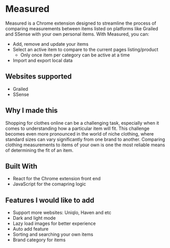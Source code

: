 # Measured

Measured is a Chrome extension designed to streamline the process of comparing measurements between items listed on platforms like Grailed and SSense with your own personal items. With Measured, you can:
 - Add, remove and update your items
 - Select an active item to compare to the current pages listing/product
     - Only once item per category can be active at a time
 - Import and export local data

## Websites supported 
 - Grailed
 - SSense
   
## Why I made this 

Shopping for clothes online can be a challenging task, especially when it comes to understanding how a particular item will fit. This challenge becomes even more pronounced in the world of niche clothing, where standard sizes can vary significantly from one brand to another. Comparing clothing measurements to items of your own is one the most reliable means of determining the fit of an item.

## Built With
 - React for the Chrome extension front end
 - JavaScript for the comapring logic

## Features I would like to add
 - Support more websites: Uniqlo, Haven and etc
 - Dark and light mode
 - Lazy load images for better experience
 - Auto add feature
 - Sorting and searching your own items
 - Brand category for items
